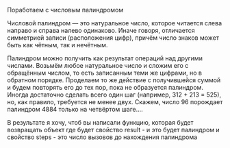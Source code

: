 Поработаем с числовым палиндромом

Числовой палиндром — это натуральное число, которое читается слева направо и справа налево одинаково. Иначе говоря, отличается симметрией записи (расположения цифр), причём число знаков может быть как чётным, так и нечётным.



Палиндром можно получить как результат операций над другими числами. Возьмём любое натуральное число и сложим его с обращённым числом, то есть записанным теми же цифрами, но в обратном порядке. Проделаем то же действие с получившейся суммой и будем повторять его до тех пор, пока не образуется палиндром. Иногда достаточно сделать всего один шаг (например, 312 + 213 = 525), но, как правило, требуется не менее двух. Скажем, число 96 порождает палиндром 4884 только на четвёртом шаге....





В результате я хочу, чтоб вы написали функцию, которая будет возвращать объект где будет свойство result - и это будет палиндром и свойство steps - это число вызовов до нахождения палиндрома
